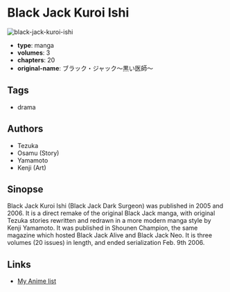 # Black Jack Kuroi Ishi

![black-jack-kuroi-ishi](https://cdn.myanimelist.net/images/manga/1/14916.jpg)

-   **type**: manga
-   **volumes**: 3
-   **chapters**: 20
-   **original-name**: ブラック・ジャック～黒い医師～

## Tags

-   drama

## Authors

-   Tezuka
-   Osamu (Story)
-   Yamamoto
-   Kenji (Art)

## Sinopse

Black Jack Kuroi Ishi (Black Jack Dark Surgeon) was published in 2005 and 2006. It is a direct remake of the original Black Jack manga, with original Tezuka stories rewritten and redrawn in a more modern manga style by Kenji Yamamoto. It was published in Shounen Champion, the same magazine which hosted Black Jack Alive and Black Jack Neo. It is three volumes (20 issues) in length, and ended serialization Feb. 9th 2006.

## Links

-   [My Anime list](https://myanimelist.net/manga/11050/Black_Jack_Kuroi_Ishi)

